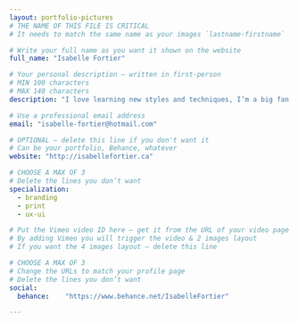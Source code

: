 ```yaml
---
layout: portfolio-pictures
# THE NAME OF THIS FILE IS CRITICAL
# It needs to match the same name as your images `lastname-firstname`

# Write your full name as you want it shown on the website
full_name: "Isabelle Fortier"

# Your personal description — written in first-person
# MIN 100 characters
# MAX 140 characters
description: "I love learning new styles and techniques, I’m a big fan of keyboard shortcuts, and my brother says I have a great sense of humour."

# Use a professional email address
email: "isabelle-fortier@hotmail.com"

# OPTIONAL — delete this line if you don't want it
# Can be your portfolio, Behance, whatever
website: "http://isabellefortier.ca"

# CHOOSE A MAX OF 3
# Delete the lines you don’t want
specialization:
  - branding
  - print
  - ux-ui

# Put the Vimeo video ID here — get it from the URL of your video page
# By adding Vimeo you will trigger the video & 2 images layout
# If you want the 4 images layout — delete this line

# CHOOSE A MAX OF 3
# Change the URLs to match your profile page
# Delete the lines you don’t want
social:
  behance:    "https://www.behance.net/IsabelleFortier"

---
```

